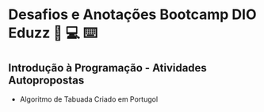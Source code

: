 # Desafios e Anotações Bootcamp DIO Eduzz :notebook_with_decorative_cover: :computer: :keyboard: 

## Introdução à Programação - Atividades Autopropostas

- Algoritmo de Tabuada Criado em Portugol